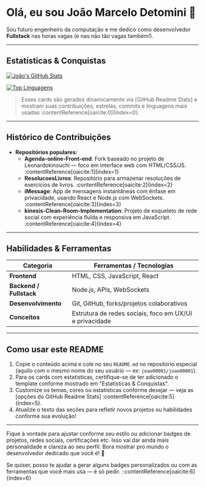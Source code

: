 # Olá, eu sou João Marcelo Detomini 👋

Sou futuro engenheiro da computação e me dedico como desenvolvedor **Fullstack** nas horas vagas (e nas não tão vagas também!).

---

##  Estatísticas & Conquistas

<!-- GitHub Readme Stats Card -->
[![João's GitHub Stats](https://github-readme-stats.vercel.app/api?username=joao00001&show_icons=true&theme=radical)](https://github.com/joao00001)

<!-- Top Languages Card -->
[![Top Linguagens](https://github-readme-stats.vercel.app/api/top-langs/?username=joao00001&layout=compact&langs_count=5&theme=radical)](https://github.com/joao00001)

> Esses cards são gerados dinamicamente via [GitHub Readme Stats] e mostram suas contribuições, estrelas, commits e linguagens mais usadas :contentReference[oaicite:0]{index=0}.

---

##  Histórico de Contribuições

- **Repositórios populares:**
  - **Agenda-online-Front-end**: Fork baseado no projeto de Leonardokinouchi — foco em interface web com HTML/CSS/JS. :contentReference[oaicite:1]{index=1}
  - **ResolucoesLivros**: Repositório para armazenar resoluções de exercícios de livros. :contentReference[oaicite:2]{index=2}
  - **iMessage**: App de mensagens instantâneas com ênfase em privacidade, usando React e Node.js com WebSockets. :contentReference[oaicite:3]{index=3}
  - **kinesis-Clean-Room-Implementation**: Projeto de esqueleto de rede social com experiência fluida e responsiva em JavaScript. :contentReference[oaicite:4]{index=4}

---

##  Habilidades & Ferramentas

| Categoria               | Ferramentas / Tecnologias                        |
|------------------------|--------------------------------------------------|
| **Frontend**           | HTML, CSS, JavaScript, React                     |
| **Backend / Fullstack**| Node.js, APIs, WebSockets                        |
| **Desenvolvimento**    | Git, GitHub, forks/projetos colaborativos        |
| **Conceitos**          | Estrutura de redes sociais, foco em UX/UI e privacidade |

---

##  Como usar este README

1. Copie o conteúdo acima e cole no seu `README.md` no repositório especial (aquilo com o mesmo nome do seu usuário — ex: `joao00001/joao00001`).
2. Para os cards com estatísticas, certifique-se de ter adicionado o template conforme mostrado em "Estatísticas & Conquistas".
3. Customize os temas, cores ou estatísticas conforme desejar — veja as [opções do GitHub Readme Stats] :contentReference[oaicite:5]{index=5}.
4. Atualize o texto das seções para refletir novos projetos ou habilidades conforme sua evolução!

---

Fique à vontade para ajustar conforme seu estilo ou adicionar badges de projetos, redes sociais, certificações etc. Isso vai dar ainda mais personalidade e clareza ao seu perfil. Bora mostrar pro mundo o desenvolvedor dedicado que você é! 🚀

Se quiser, posso te ajudar a gerar alguns badges personalizados ou com as ferramentas que você mais usa — é só pedir.
::contentReference[oaicite:6]{index=6}
